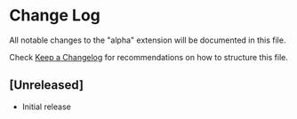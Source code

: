 # Change Log

All notable changes to the "alpha" extension will be documented in this file.

Check [Keep a Changelog](http://keepachangelog.com/) for recommendations on how to structure this file.

## [Unreleased]

- Initial release
